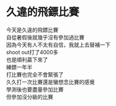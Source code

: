 # 久違的飛鏢比賽  
今天是久違的飛鏢比賽  
自從暑假後就幾乎沒有參加過比賽  
因為今天有人不太有自信，我就上去替補一下  
shoot out打了4000多  
也是順利贏下來了  
練鏢一年半  
打比賽也完全不會緊張了  
久久打一次比賽還是蠻想念比賽的感覺  
學測後也要盡量參加比賽  
但參加沒分級的比賽  

